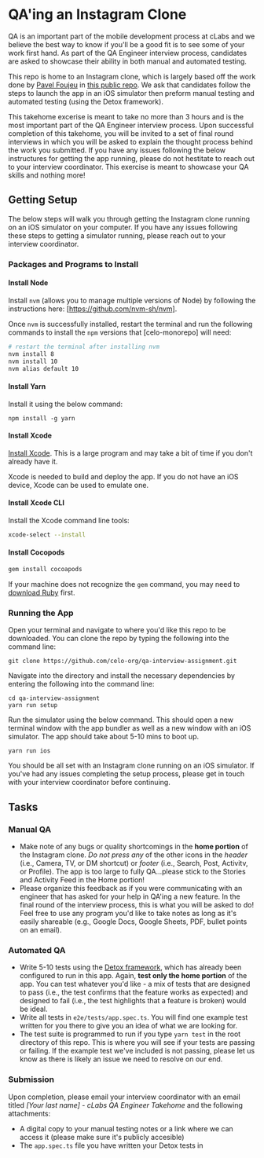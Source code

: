 # QA'ing an Instagram Clone

QA is an important part of the mobile development process at cLabs and we believe the best way to know if you'll be a good fit is to see some of your work first hand. As part of the QA Engineer interview process, candidates are asked to showcase their ability in both manual and automated testing.

This repo is home to an Instagram clone, which is largely based off the work done by [Pavel Foujeu](https://twitter.com/Pavel_FFP) in [this public repo](https://github.com/Doha26/Instagram-clone). We ask that candidates follow the steps to launch the app in an iOS simulator then preform manual testing and automated testing (using the Detox framework).

This takehome excerise is meant to take no more than 3 hours and is the most important part of the QA Engineer interview process. Upon successful completion of this takehome, you will be invited to a set of final round interviews in which you will be asked to explain the thought process behind the work you submitted. If you have any issues following the below instructures for getting the app running, please do not hestitate to reach out to your interview coordinator. This exercise is meant to showcase your QA skills and nothing more!

## Getting Setup

The below steps will walk you through getting the Instagram clone running on an iOS simulator on your computer. If you have any issues following these steps to getting a simulator running, please reach out to your interview coordinator.

### Packages and Programs to Install

#### Install Node

Install `nvm` (allows you to manage multiple versions of Node) by following the instructions here: [https://github.com/nvm-sh/nvm].

Once `nvm` is successfully installed, restart the terminal and run the following commands to install the `npm` versions that [celo-monorepo] will need:

```bash
# restart the terminal after installing nvm
nvm install 8
nvm install 10
nvm alias default 10
```

#### Install Yarn

Install it using the below command:

```
npm install -g yarn
```

#### Install Xcode

[Install Xcode](https://apps.apple.com/us/app/xcode/id497799835?mt=12). This is a large program and may take a bit of time if you don't already have it.

Xcode is needed to build and deploy the app. If you do not have an iOS device, Xcode can be used to emulate one.

#### Install Xcode CLI

Install the Xcode command line tools:

```bash
xcode-select --install
```

#### Install Cocopods

```bash
gem install cocoapods
```

If your machine does not recognize the `gem` command, you may need to [download Ruby](https://rubyinstaller.org/) first.

### Running the App

Open your terminal and navigate to where you'd like this repo to be downloaded. You can clone the repo by typing the following into the command line:

```
git clone https://github.com/celo-org/qa-interview-assignment.git
```

Navigate into the directory and install the necessary dependencies by entering the following into the command line:

```
cd qa-interview-assignment
yarn run setup
```

Run the simulator using the below command. This should open a new terminal window with the app bundler as well as a new window with an iOS simulator. The app should take about 5-10 mins to boot up.

```
yarn run ios
```

You should be all set with an Instagram clone running on an iOS simulator. If you've had any issues completing the setup process, please get in touch with your interview coordinator before continuing.

## Tasks

### Manual QA

- Make note of any bugs or quality shortcomings in the **home portion** of the Instagram clone. _Do not press any_ of the other icons in the _header_ (i.e., Camera, TV, or DM shortcut) or _footer_ (i.e., Search, Post, Activitv, or Profile). The app is too large to fully QA...please stick to the Stories and Activity Feed in the Home portion!
- Please organize this feedback as if you were communicating with an engineer that has asked for your help in QA'ing a new feature. In the final round of the interview process, this is what you will be asked to do! Feel free to use any program you'd like to take notes as long as it's easily shareable (e.g., Google Docs, Google Sheets, PDF, bullet points on an email).

### Automated QA

- Write 5-10 tests using the [Detox framework](https://github.com/wix/Detox), which has already been configured to run in this app. Again, **test only the home portion** of the app. You can test whatever you'd like - a mix of tests that are designed to pass (i.e., the test confirms that the feature works as expected) and designed to fail (i.e., the test highlights that a feature is broken) would be ideal.
- Write all tests in `e2e/tests/app.spec.ts`. You will find one example test written for you there to give you an idea of what we are looking for.
- The test suite is programmed to run if you type `yarn test` in the root directory of this repo. This is where you will see if your tests are passing or failing. If the example test we've included is not passing, please let us know as there is likely an issue we need to resolve on our end.

### Submission

Upon completion, please email your interview coordinator with an email titled _[Your last name] - cLabs QA Engineer Takehome_ and the following attachments:

- A digital copy to your manual testing notes or a link where we can access it (please make sure it's publicly accesible)
- The `app.spec.ts` file you have written your Detox tests in
